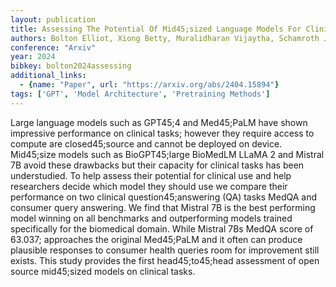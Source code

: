 ```yaml
---
layout: publication
title: Assessing The Potential Of Mid45;sized Language Models For Clinical QA
authors: Bolton Elliot, Xiong Betty, Muralidharan Vijaytha, Schamroth Joel, Muralidharan Vivek, Manning Christopher D., Daneshjou Roxana
conference: "Arxiv"
year: 2024
bibkey: bolton2024assessing
additional_links:
  - {name: "Paper", url: "https://arxiv.org/abs/2404.15894"}
tags: ['GPT', 'Model Architecture', 'Pretraining Methods']
---
```

Large language models such as GPT45;4 and Med45;PaLM have shown impressive performance on clinical tasks; however they require access to compute are closed45;source and cannot be deployed on device. Mid45;size models such as BioGPT45;large BioMedLM LLaMA 2 and Mistral 7B avoid these drawbacks but their capacity for clinical tasks has been understudied. To help assess their potential for clinical use and help researchers decide which model they should use we compare their performance on two clinical question45;answering (QA) tasks MedQA and consumer query answering. We find that Mistral 7B is the best performing model winning on all benchmarks and outperforming models trained specifically for the biomedical domain. While Mistral 7Bs MedQA score of 63.037; approaches the original Med45;PaLM and it often can produce plausible responses to consumer health queries room for improvement still exists. This study provides the first head45;to45;head assessment of open source mid45;sized models on clinical tasks.
